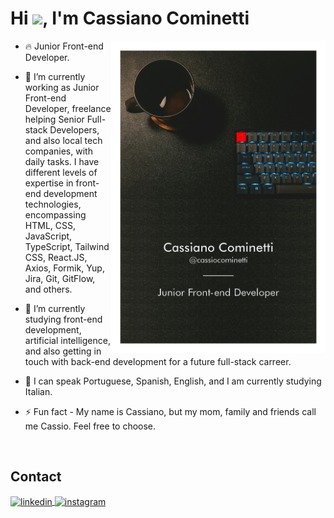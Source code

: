 <h1 align="left">Hi <img src="https://raw.githubusercontent.com/kaueMarques/kaueMarques/master/hi.gif" height="30px">, I'm Cassiano Cominetti</h1>

<img align="right" height="500em" src="https://github.com/Cassiocominetti/Cassiocominetti/raw/main/assets/card.png">

- 🔥 Junior Front-end Developer.

- 🔭 I’m currently working as Junior Front-end Developer, freelance helping Senior Full-stack Developers, and also local tech companies, with daily tasks.
  I have different levels of expertise in front-end development technologies, encompassing HTML, CSS, JavaScript, TypeScript, Tailwind CSS, React.JS, Axios, Formik, Yup, Jira, Git, GitFlow, and others.

- 🌱 I’m currently studying front-end development, artificial intelligence, and also getting in touch with back-end development for a future full-stack carreer.

- 💬 I can speak Portuguese, Spanish, English, and I am currently studying Italian.

- ⚡ Fun fact - My name is Cassiano, but my mom, family and friends call me Cassio. Feel free to choose.

<br>

## Contact

<p align="left">
<a href="https://www.linkedin.com/in/cassianocominetti/" target="_blank">
  <img align="center" src="https://img.shields.io/badge/-cassianocominetti-05122A?style=flat&logo=linkedin" alt="linkedin"/>
</a>
<a href="https://github.com/Cassiocominetti" target="_blank">
 <img align="center" src="https://img.shields.io/badge/-cassiocominetti-05122A?style=flat&logo=github" alt="instagram"/>
</a>
</p>
